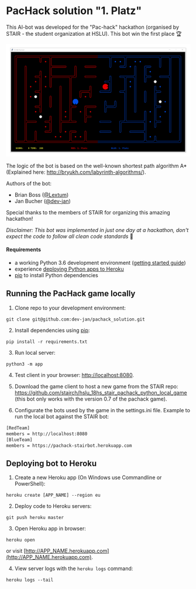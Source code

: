 # PacHack solution "1. Platz"

This AI-bot was developed for the "Pac-hack" hackathon (organised by STAIR - the student 
organization at HSLU). This bot win the first place :trophy:

![Screenshot PacHack](screenshot.png)

The logic of the bot is based on the well-known shortest path algorithm A* (Explained here:
http://bryukh.com/labyrinth-algorithms/).

Authors of the bot:
 - Brian Boss ([@Lextum](https://github.com/Lextum))
 - Jan Bucher ([@dev-jan](https://github.com/dev-jan))

Special thanks to the members of STAIR for organizing this amazing hackathon!

_Disclaimer: This bot was implemented in just one day at a hackathon, don't expect the
code to follow all clean code standards_ :poop:

#### Requirements

* a working Python 3.6 development environment ([getting started guide](http://hackercodex.com/guide/python-development-environment-on-mac-osx/))
* experience [deploying Python apps to Heroku](https://devcenter.heroku.com/articles/getting-started-with-python#introduction)
* [pip](https://pip.pypa.io/en/latest/installing.html) to install Python dependencies

## Running the PacHack game locally

1) Clone repo to your development environment:
```
git clone git@github.com:dev-jan/pachack_solution.git
```

2) Install dependencies using [pip](https://pip.pypa.io/en/latest/installing.html):
```
pip install -r requirements.txt
```

3) Run local server:
```
python3 -m app
```

4) Test client in your browser: [http://localhost:8080](http://localhost:8080).

5) Download the game client to host a new game from the STAIR repo:
https://github.com/stairch/hslu_18hs_stair_pachack_python_local_game (this bot only works
with the version 0.7 of the pachack game).

6) Configurate the bots used by the game in the settings.ini file. Example to run the
local bot against the STAIR bot:
```
[RedTeam]
members = http://localhost:8080
[BlueTeam]
members = https://pachack-stairbot.herokuapp.com
```

## Deploying bot to Heroku

1) Create a new Heroku app (On Windows use Commandline or PowerShell):
```
heroku create [APP_NAME] --region eu
```

2) Deploy code to Heroku servers:
```
git push heroku master
```

3) Open Heroku app in browser:
```
heroku open
```
or visit [http://APP_NAME.herokuapp.com](http://APP_NAME.herokuapp.com).

4) View server logs with the `heroku logs` command:
```
heroku logs --tail
```
